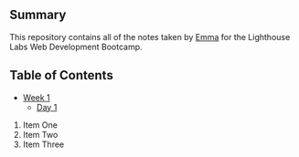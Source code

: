 ## Summary 

This repository contains all of the notes taken by [Emma](https://github.com/emmap88) for the Lighthouse Labs Web Development Bootcamp.

## Table of Contents 
* [Week 1](/Week_1) 
  * [Day 1](/Week_1/Day_1) 

1. Item One 
2. Item Two 
3. Item Three